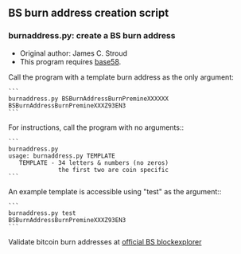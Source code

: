 ## BS burn address creation script

### burnaddress.py: create a BS burn address

  - Original author: James C. Stroud
  - This program requires [base58](https://pypi.python.org/pypi/base58/0.2.1).

Call the program with a template burn address as the only argument:

    ```
    burnaddress.py BSBurnAddressBurnPremineXXXXXX
    BSBurnAddressBurnPremineXXXZ93EN3
    ```

For instructions, call the program with no arguments::

    ```
    burnaddress.py
    usage: burnaddress.py TEMPLATE
       TEMPLATE - 34 letters & numbers (no zeros)
                  the first two are coin specific
    ```

An example template is accessible using "test" as the argument::

    ```
    burnaddress.py test
    BSBurnAddressBurnPremineXXXZ93EN3
    ```

Validate bitcoin burn addresses at [official BS blockexplorer](https://explorer.BS.com/address/)

